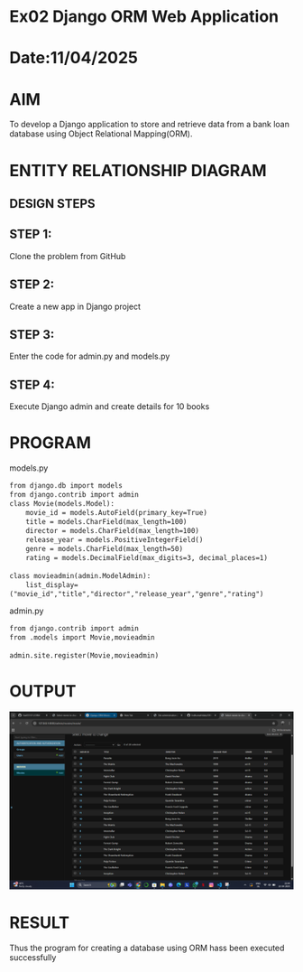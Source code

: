 # Ex02 Django ORM Web Application
# Date:11/04/2025
# AIM
To develop a Django application to store and retrieve data from a bank loan database using Object Relational Mapping(ORM).

# ENTITY RELATIONSHIP DIAGRAM
## DESIGN STEPS
## STEP 1:
Clone the problem from GitHub

## STEP 2:
Create a new app in Django project

## STEP 3:
Enter the code for admin.py and models.py

## STEP 4:
Execute Django admin and create details for 10 books

# PROGRAM

models.py
```
from django.db import models
from django.contrib import admin
class Movie(models.Model):
    movie_id = models.AutoField(primary_key=True)
    title = models.CharField(max_length=100)
    director = models.CharField(max_length=100)
    release_year = models.PositiveIntegerField()
    genre = models.CharField(max_length=50)
    rating = models.DecimalField(max_digits=3, decimal_places=1)

class movieadmin(admin.ModelAdmin):
    list_display=("movie_id","title","director","release_year","genre","rating")

```

admin.py
```
from django.contrib import admin
from .models import Movie,movieadmin

admin.site.register(Movie,movieadmin)
```

# OUTPUT


![alt text](<Screenshot 2025-04-22 224501.png>)


# RESULT
Thus the program for creating a database using ORM hass been executed successfully

